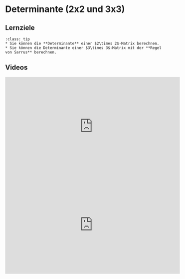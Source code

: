 # Determinante (2x2 und 3x3)

## Lernziele

```{admonition} Lernziele 
:class: tip
* Sie können die **Determinante** einer $2\times 2$-Matrix berechnen.
* Sie können die Determinante einer $3\times 3$-Matrix mit der **Regel von Sarrus** berechnen.
```

## Videos

<iframe width="560" height="315" src="https://www.youtube.com/embed/wjWTpaGyw1M" title="YouTube video player" frameborder="0" allow="accelerometer; autoplay; clipboard-write; encrypted-media; gyroscope; picture-in-picture" allowfullscreen></iframe>

<iframe width="560" height="315" src="https://www.youtube.com/embed/dJ7d9wwC2sw" title="YouTube video player" frameborder="0" allow="accelerometer; autoplay; clipboard-write; encrypted-media; gyroscope; picture-in-picture" allowfullscreen></iframe>